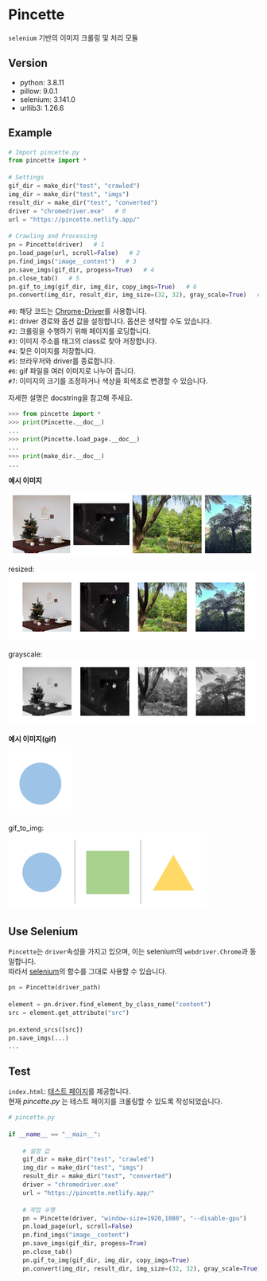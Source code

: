 # Pincette

`selenium` 기반의 이미지 크롤링 및 처리 모듈

## Version

- python: 3.8.11  
- pillow: 9.0.1  
- selenium: 3.141.0  
- urllib3: 1.26.6  


## Example

```python
# Import pincette.py
from pincette import *

# Settings
gif_dir = make_dir("test", "crawled")
img_dir = make_dir("test", "imgs")
result_dir = make_dir("test", "converted")
driver = "chromedriver.exe"   # 0
url = "https://pincette.netlify.app/"

# Crawling and Processing
pn = Pincette(driver)   # 1
pn.load_page(url, scroll=False)   # 2
pn.find_imgs("image__content")   # 3
pn.save_imgs(gif_dir, progess=True)   # 4
pn.close_tab()   # 5
pn.gif_to_img(gif_dir, img_dir, copy_imgs=True)   # 6
pn.convert(img_dir, result_dir, img_size=(32, 32), gray_scale=True)   # 7
```
`#0`: 해당 코드는 <a href="https://chromedriver.chromium.org/downloads" target="_blank">Chrome-Driver</a>를 사용합니다.  
`#1`: driver 경로와 옵션 값을 설정합니다. 옵션은 생략할 수도 있습니다.  
`#2`: 크롤링을 수행하기 위해 페이지를 로딩합니다.  
`#3`: 이미지 주소를 태그의 class로 찾아 저장합니다.  
`#4`: 찾은 이미지를 저장합니다.  
`#5`: 브라우저와 driver를 종료합니다.  
`#6`: gif 파일을 여러 이미지로 나누어 줍니다.  
`#7`: 이미지의 크기를 조정하거나 색상을 회색조로 변경할 수 있습니다.  


자세한 설명은 docstring을 참고해 주세요.  
```python
>>> from pincette import *
>>> print(Pincette.__doc__)
...
>>> print(Pincette.load_page.__doc__)
...
>>> print(make_dir.__doc__)
...
```

**예시 이미지**

<img src="./pages/assets/readme-1.png" alt="크롤링 샘플">

resized:  
<img src="./pages/assets/readme-2.png" alt="크기 조정 결과">

grayscale:  
<img src="./pages/assets/readme-3.png" alt="회색조 변환 결과">

**예시 이미지(gif)**

<img src="./pages/assets/shape.gif" alt="크롤링 샘플 gif" width=130>

gif_to_img:  
<img src="./pages/assets/readme-4.png" alt="회색조 변환 결과">


## Use Selenium  

`Pincette`는 `driver`속성을 가지고 있으며, 이는 selenium의 `webdriver.Chrome`과 동일합니다.  
따라서 <a href="https://www.selenium.dev/documentation/webdriver/elements/finders/" target="_blank">selenium</a>의 함수를 그대로 사용할 수 있습니다.  
```python
pn = Pincette(driver_path)

element = pn.driver.find_element_by_class_name("content")
src = element.get_attribute("src")

pn.extend_srcs([src])
pn.save_imgs(...)
...
```


## Test

`index.html`: [테스트 페이지](https://pincette.netlify.app/)를 제공합니다.  
현재 _pincette.py_ 는 테스트 페이지를 크롤링할 수 있도록 작성되었습니다.  
  
```python
# pincette.py

if __name__ == "__main__":

    # 설정 값
    gif_dir = make_dir("test", "crawled")
    img_dir = make_dir("test", "imgs")
    result_dir = make_dir("test", "converted")
    driver = "chromedriver.exe"
    url = "https://pincette.netlify.app/"

    # 작업 수행
    pn = Pincette(driver, "window-size=1920,1080", "--disable-gpu")
    pn.load_page(url, scroll=False)
    pn.find_imgs("image__content")
    pn.save_imgs(gif_dir, progess=True)
    pn.close_tab()
    pn.gif_to_img(gif_dir, img_dir, copy_imgs=True)
    pn.convert(img_dir, result_dir, img_size=(32, 32), gray_scale=True)
```